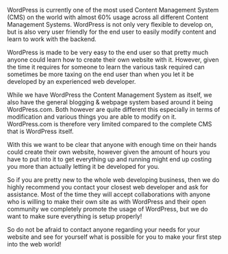 WordPress is currently one of the most used Content Management System (CMS) on the world with almost 60% usage across all different Content Management Systems. WordPress is not only very flexible to develop on, but is also very user friendly for the end user to easily modify content and learn to work with the backend.

WordPress is made to be very easy to the end user so that pretty much anyone could learn how to create their own website with it. However, given the time it requires for someone to learn the various task required can sometimes be more taxing on the end user than when you let it be developed by an experienced web developer.

While we have WordPress the Content Management System as itself, we also have the general blogging & webpage system based around it being WordPress.com. Both however are quite different this especially in terms of modification and various things you are able to modify on it. WordPress.com is therefore very limited compared to the complete CMS that is WordPress itself.

With this we want to be clear that anyone with enough time on their hands could create their own website, however given the amount of hours you have to put into it to get everything up and running might end up costing you more than actually letting it be developed for you.

So if you are pretty new to the whole web developing business, then we do highly recommend you contact your closest web developer and ask for assistance. Most of the time they will accept collaborations with anyone who is willing to make their own site as with WordPress and their open community we completely promote the usage of WordPress, but we do want to make sure everything is setup properly!

So do not be afraid to contact anyone regarding your needs for your website and see for yourself what is possible for you to make your first step into the web world!
